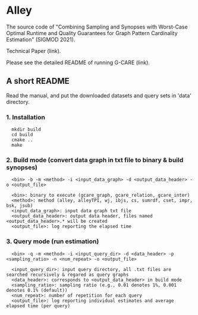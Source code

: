 # Alley

The source code of "Combining Sampling and Synopses with Worst-Case Optimal Runtime and Quality Guarantees for Graph Pattern Cardinality Estimation" (SIGMOD 2021).

Technical Paper (link).

Please see the detailed README of running G-CARE (link).


## A short README

Read the manual, and put the downloaded datasets and query sets in 'data' directory.

### 1. Installation

```
  mkdir build
  cd build
  cmake ..
  make
```

### 2. Build mode (convert data graph in txt file to binary & build synopses)

```
  <bin> -b -m <method> -i <input_data_graph> -d <output_data_header> -o <output_file>
  
  <bin>: binary to execute (gcare_graph, gcare_relation, gcare_inter)
  <method>: method (alley, alleyTPI, wj, ibjs, cs, sumrdf, cset, impr, bsk, jsub)
  <input_data_graph>: input data graph txt file
  <output_data_header>: output data header, files named <output_data_header>.* will be created
  <output_file>: log reporting the elapsed time
```

### 3. Query mode (run estimation)
  
``` 
  <bin> -q -m <method> -i <input_query_dir> -d <data_header> -p <sampling_ratio> -n <num_repeat> -o <output_file>
  
  <input_query_dir>: input query directory, all .txt files are searched recursively & regared as query graphs
  <data_header>: corresponds to <output_data_header> in build mode
  <sampling_ratio>: sampling ratio (e.g., 0.01 denotes 1%, 0.001 denotes 0.1% (default)) 
  <num_repeat>: number of repetition for each query
  <output_file>: log reporting individual estimates and average elapsed time (per query)
```
